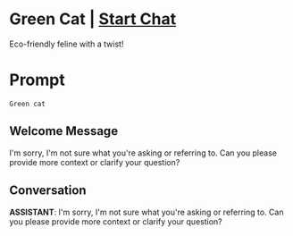 

# Green Cat | [Start Chat](https://gptcall.net/chat.html?data=%7B%22contact%22%3A%7B%22id%22%3A%2221CFBIGthygvQxSFZXv3V%22%2C%22flow%22%3Atrue%7D%7D)
Eco-friendly feline with a twist!

# Prompt

```
Green cat
```

## Welcome Message
I'm sorry, I'm not sure what you're asking or referring to. Can you please provide more context or clarify your question?

## Conversation

**ASSISTANT**: I'm sorry, I'm not sure what you're asking or referring to. Can you please provide more context or clarify your question?

